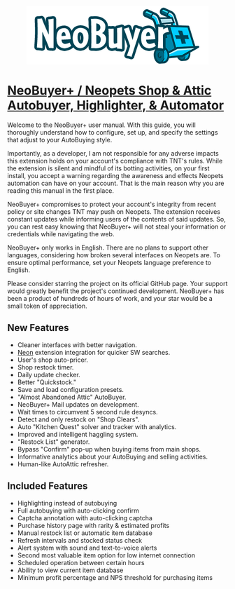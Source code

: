 <p align="center">
  <img src="https://raw.githubusercontent.com/Unovamata/Neopets-Shop-And-Attic-Autobuyer-Cracked/main/Autobuyer/icons/logo.png" />
</p>


# [NeoBuyer+ / Neopets Shop & Attic Autobuyer, Highlighter, & Automator](https://github.com/Unovamata/Neopets-Shop-And-Attic-Autobuyer-Cracked "Neopets Shop & Attic Highlighter & Autobuyer")

Welcome to the NeoBuyer+ user manual. With this guide, you will thoroughly understand how to configure, set up, and specify the settings that adjust to your AutoBuying style.

Importantly, as a developer, I am not responsible for any adverse impacts this extension holds on your account's compliance with TNT's rules. While the extension is silent and mindful of its botting activities, on your first install, you accept a warning regarding the awareness and effects Neopets automation can have on your account. That is the main reason why you are reading this manual in the first place.

NeoBuyer+ compromises to protect your account's integrity from recent policy or site changes TNT may push on Neopets. The extension receives constant updates while informing users of the contents of said updates. So, you can rest easy knowing that NeoBuyer+ will not steal your information or credentials while navigating the web.

NeoBuyer+ only works in English. There are no plans to support other languages, considering how broken several interfaces on Neopets are. To ensure optimal performance, set your Neopets language preference to English.

Please consider starring the project on its official GitHub page. Your support would greatly benefit the project's continued development. NeoBuyer+ has been a product of hundreds of hours of work, and your star would be a small token of appreciation.

## New Features

- Cleaner interfaces with better navigation.
- [Neon](https://chrome.google.com/webstore/detail/neon/hpbfhmapaaocfnpmbikclmeokcgpljnm "Neon") extension integration for quicker SW searches.
- User's shop auto-pricer.
- Shop restock timer.
- Daily update checker.
- Better "Quickstock."
- Save and load configuration presets.
- "Almost Abandoned Attic" AutoBuyer.
- NeoBuyer+ Mail updates on development.
- Wait times to circumvent 5 second rule desyncs.
- Detect and only restock on "Shop Clears".
- Auto "Kitchen Quest" solver and tracker with analytics.
- Improved and intelligent haggling system.
- "Restock List" generator.
- Bypass "Confirm" pop-up when buying items from main shops.
- Informative analytics about your AutoBuying and selling activities.
- Human-like AutoAttic refresher.

## Included Features

- Highlighting instead of autobuying
- Full autobuying with auto-clicking confirm
- Captcha annotation with auto-clicking captcha
- Purchase history page with rarity & estimated profits
- Manual restock list or automatic item database
- Refresh intervals and stocked status check
- Alert system with sound and text-to-voice alerts
- Second most valuable item option for low internet connection
- Scheduled operation between certain hours
- Ability to view current item database
- Minimum profit percentage and NPS threshold for purchasing items
